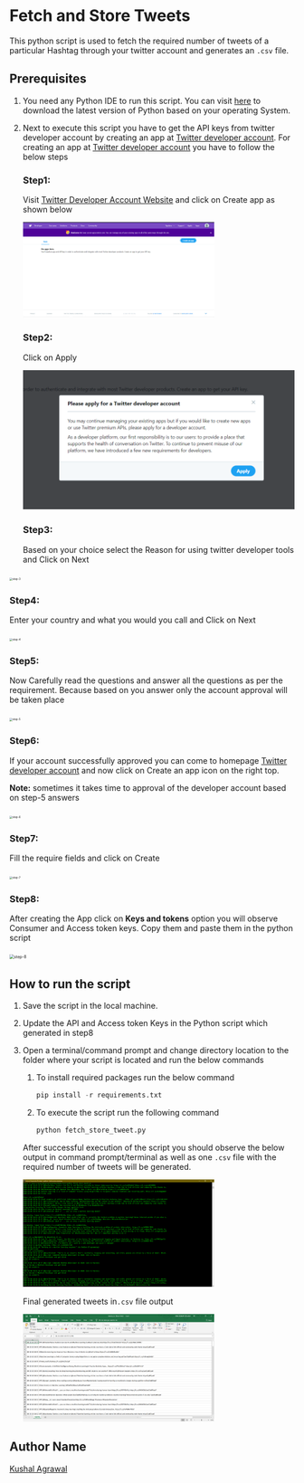 # Fetch and Store Tweets
This python script is used to fetch the required number of tweets of a particular Hashtag through your twitter account and  generates an `.csv` file. 

## Prerequisites

1. You need any Python IDE to run this script. You can visit [here](https://www.python.org/downloads/) to download the latest version of Python based on your operating System.

2. Next to execute this script you have to get the API keys from twitter developer account by creating an app at [Twitter developer account](https://developer.twitter.com/apps). For creating an app at  [Twitter developer account](https://developer.twitter.com/apps) you have to follow the below steps

    ### Step1: 

    Visit [Twitter Developer Account Website](https://developer.twitter.com/apps) and click on Create app as shown below

    <img src="img/step-1.png" alt="step-1" style="zoom:33%;" />

    ### Step2:

    Click on Apply

    <img src="img/step-2.png" alt="step-2" style="zoom: 50%;" />

    ### Step3:

    Based on your choice select the Reason for using twitter developer tools and Click on Next

<img src="img/step-3.png" alt="step-3" style="zoom:33%;" />

### Step4:

Enter your country and what you would you call and Click on Next

<img src="img/step-4.png" alt="step-4" style="zoom:33%;" />

### Step5:

Now Carefully read the questions and answer all the questions as per the requirement. Because based on you answer only the account approval will be taken place

<img src="img/step-5.png" alt="step-5" style="zoom:33%;" />

### Step6:

If your account successfully approved you can come to homepage  [Twitter developer account](https://developer.twitter.com/apps) and now click on Create an app icon on the right top.

**Note:** sometimes it takes time to approval of the developer account based on step-5 answers

<img src="img/step-6.png" alt="step-6" style="zoom:33%;" />

### Step7:

Fill the require fields and click on Create

<img src="img/step-7.png" alt="step-7" style="zoom:33%;" />

### Step8:

After creating the App click on **Keys and tokens** option you will observe Consumer and Access token keys. Copy them and paste them in the python script

<img src="img/step-9.png" alt="step-8" style="zoom: 50%;" />

## How to run the script

1. Save the script in the local machine.

2. Update the API and Access token Keys in the Python script which generated in step8

3. Open a terminal/command prompt and change directory location to the folder where your script is located and run the below commands

    1. To install required packages run the below command

        ```python
        pip install -r requirements.txt
        ```

    2. To execute the script run the following command

        ```python
        python fetch_store_tweet.py 
        ```

    After successful execution of the script you should observe the below output in command prompt/terminal as well as one `.csv` file with the required number of tweets will be generated.

    <img src="img/output.png" alt="output" style="zoom: 33%;" />

    Final generated tweets in`.csv` file output

    <img src="img/output-2.png" alt="output2" style="zoom: 33%;" />

## Author Name

[Kushal Agrawal](https://github.com/kushal98)
